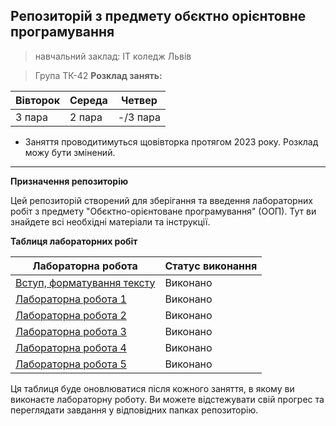 ## Репозиторій з предмету обєктно орієнтовне програмування 
> навчальний заклад: IT коледж Львів

> Група ТК-42
**Розклад занять:**

|Вівторок | Середа |  Четвер |
|---------|--------|---------|
|3 пара   |2 пара  | -/3 пара|

- Заняття проводитимуться щовівторка протягом 2023 року. Розклад можу бути змінений.
---

**Призначення репозиторію**

Цей репозиторій створений для зберігання та введення лабораторних робіт з предмету "Обєктно-орієнтоване програмування" (ООП). Тут ви знайдете всі необхідні матеріали та інструкції.

**Таблиця лабораторних робіт**

| Лабораторна робота | Статус виконання |
|--------------------|------------------|
|[Вступ, форматування тексту](./init/README.md)   |  Виконано        |       
|[Лабораторна робота 1](./1_lab/README.md)|  Виконано      | 
|[Лабораторна робота 2](./2_lab/README.md)| Виконано      |
|[Лабораторна робота 3](./3_lab/README.md)|  Виконано      |
|[Лабораторна робота 4](./4_lab/README.md)| Виконано |
|[Лабораторна робота 5](https://dmytro-pryshliak.github.io/r1/)| Виконано      |



Ця таблиця буде оновлюватися після кожного заняття, в якому ви виконаєте лабораторну роботу. Ви можете відстежувати свій прогрес та переглядати завдання у відповідних папках репозиторію.

